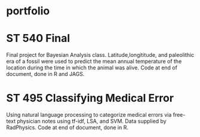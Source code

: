 # portfolio

# ST 540 Final
  Final project for Bayesian Analysis class. Latitude,longititude, and paleolithic era of a fossil were used to predict the mean annual temperature of the location during the time in which the animal was alive. Code at end of document, done in R and JAGS.

# ST 495 Classifying Medical Error
  Using natural language processing to categorize medical errors via free-text physician notes using tf-idf, LSA, and SVM. Data supplied by RadPhysics. Code at end of document, done in R.
